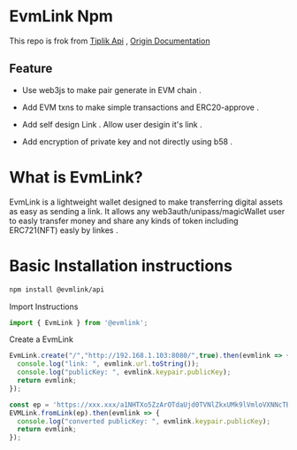 # EvmLink Npm

This repo is frok from [Tiplik Api](https://github.com/TipLink/tiplink-api) , [Origin Documentation](https://docs.tiplink.io)

## Feature

- Use web3js to make pair generate in EVM chain .

- Add EVM txns to make  simple transactions and ERC20-approve .

- Add self design Link . Allow user desigin it's link . 

- Add encryption of private key and not directly using b58 .

# What is EvmLink?

EvmLink is a lightweight wallet designed to make transferring digital assets as easy as sending a link. It allows any web3auth/unipass/magicWallet user to easly transfer money and share any kinds of token including ERC721(NFT) easly by linkes . 

# Basic Installation instructions
```bash
npm install @evmlink/api
```
Import Instructions
```js
import { EvmLink } from '@evmlink';
```
Create a EvmLink
```js
EvmLink.create("/","http://192.168.1.103:8080/",true).then(evmlink => {
  console.log("link: ", evmlink.url.toString());
  console.log("publicKey: ", evmlink.keypair.publicKey);
  return evmlink;
});
```
```js
const ep = 'https://xxx.xxx/a1NHTXo5ZzArOTdaUjd0TVNlZkxUMk9lVmloVXNNcTBtVEZpRUpIUlprS2pGSDhsSXRmQndWV2FDbEZqTnpUdFByRVNMSitzMFZHekNBR042bCtESW9jRjVlbjlzL0tncy9rcnFCVjgraWM9/2719/';
EVMLink.fromLink(ep).then(evmlink => {
  console.log("converted publicKey: ", evmlink.keypair.publicKey);
  return evmlink;
});
```
